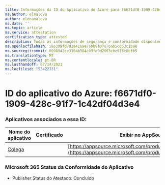 ```yaml
---
title: Informações da ID do Aplicativo do Azure para f6671df0-1909-428c-91f7-1c42df04d3e4
ms.author: elmalova
author: elenamalova
ms.date: ''
ms.topic: article
ms.service: attestation
certification_type: attested
description: Todas as informações de segurança e conformidade disponíveis para f6671df0-1909-428c-91f7-1c42df04d3e4.
ms.openlocfilehash: 5a6309fd7d2a4189e76bb9e07876ab5c053c1bae
ms.sourcegitcommit: 0098942ce316ab984e09fd9d2063cbc516c8bfb5
ms.translationtype: MT
ms.contentlocale: pt-BR
ms.lasthandoff: 07/14/2021
ms.locfileid: "53422731"
---
```

# <a name="azure-app-id-f6671df0-1909-428c-91f7-1c42df04d3e4"></a>ID do aplicativo do Azure: f6671df0-1909-428c-91f7-1c42df04d3e4


### <a name="apps-associated-with-this-id"></a>Aplicativos associados a essa ID:
| **Nome do aplicativo** | **Certificado** | **Exibir no AppSource** |
|-|-|-|
| [Colega](https://docs.microsoft.com/en-us/microsoft-365-app-certification/forward/WA200002576) |  | [https://appsource.microsoft.com/product/office/WA200002576](https://appsource.microsoft.com/product/office/WA200002576) |

### <a name="microsoft-365-app-compliance-status"></a>Microsoft 365 Status da Conformidade do Aplicativo
- Publisher Status do Atestado: Concluído
